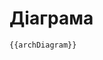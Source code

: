 <script src="https://unpkg.com/mermaid@8.8.4/dist/mermaid.min.js"></script>

# Діаграма

```mermaid
{{archDiagram}}
```

<script>
mermaid.init(document.querySelectorAll('.language-mermaid'));
</script>